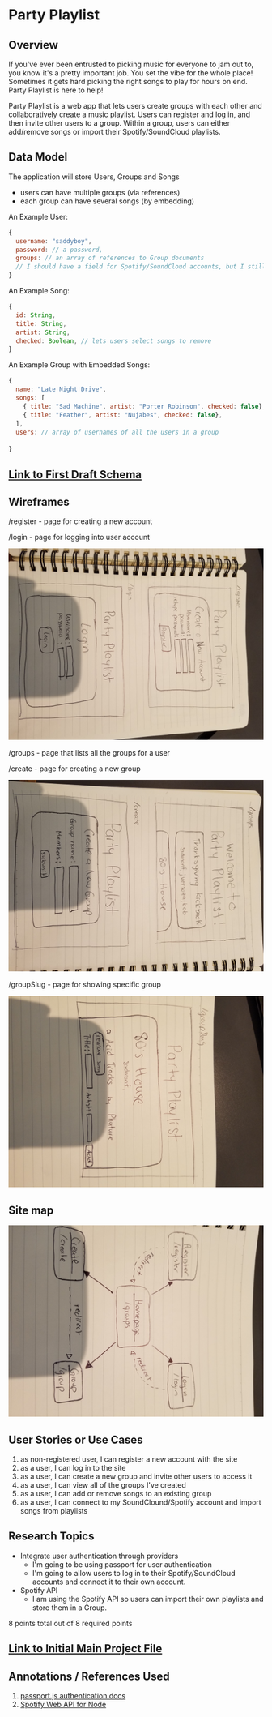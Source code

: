 # Party Playlist 

## Overview

If you've ever been entrusted to picking music for everyone to jam out to, you know it's a pretty important job. You set the vibe for the whole place! Sometimes it gets hard picking the right songs to play for hours on end. Party Playlist is here to help!

Party Playlist is a web app that lets users create groups with each other and collaboratively create a music playlist. Users can register and log in, and then invite other users to a group. Within a group, users can either add/remove songs or import their Spotify/SoundCloud playlists.


## Data Model

The application will store Users, Groups and Songs

* users can have multiple groups (via references)
* each group can have several songs (by embedding)


An Example User:

```javascript
{
  username: "saddyboy",
  password: // a password,
  groups: // an array of references to Group documents
  // I should have a field for Spotify/SoundCloud accounts, but I still need to figure out how to do that
}
```

An Example Song:

```javascript
{
  id: String,
  title: String,
  artist: String,
  checked: Boolean, // lets users select songs to remove
}
```

An Example Group with Embedded Songs:

```javascript
{
  name: "Late Night Drive",
  songs: [
    { title: "Sad Machine", artist: "Porter Robinson", checked: false},
    { title: "Feather", artist: "Nujabes", checked: false},
  ],
  users: // array of usernames of all the users in a group

}
```


## [Link to First Draft Schema](db.js) 

## Wireframes

/register - page for creating a new account

/login - page for logging into user account

![Register and Login](documentation/register_login.jpg)

/groups - page that lists all the groups for a user

/create - page for creating a new group

![View and Create Groups](documentation/group_create.jpg)

/groupSlug - page for showing specific group

![Group Slug](documentation/groupSlug.jpg)

## Site map

![Site Map](documentation/sitemap.jpg)

## User Stories or Use Cases

1. as non-registered user, I can register a new account with the site
2. as a user, I can log in to the site
3. as a user, I can create a new group and invite other users to access it
4. as a user, I can view all of the groups I've created
5. as a user, I can add or remove songs to an existing group
6. as a user, I can connect to my SoundClound/Spotify account and import songs from playlists

## Research Topics

* Integrate user authentication through providers
    * I'm going to be using passport for user authentication
    * I'm going to allow users to log in to their Spotify/SoundCloud accounts and connect it to their own account.
* Spotify API
    * I am using the Spotify API so users can import their own playlists and store them in a Group.

8 points total out of 8 required points

## [Link to Initial Main Project File](app.js) 

## Annotations / References Used

1. [passport.js authentication docs](http://passportjs.org/docs)
2. [Spotify Web API for Node](https://github.com/thelinmichael/spotify-web-api-node) 